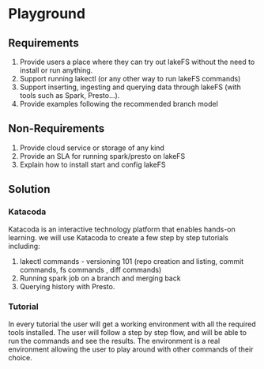 # Playground

## Requirements
1. Provide users a place where they can try out lakeFS without the need to install or run anything.
2. Support running lakectl (or any other way to run lakeFS commands)
3. Support inserting, ingesting and querying data through lakeFS (with tools such as Spark, Presto...).
4. Provide examples following the recommended branch model


## Non-Requirements
1. Provide cloud service or storage of any kind
2. Provide an SLA for running spark/presto on lakeFS
3. Explain how to install start and config lakeFS

## Solution

### Katacoda 
Katacoda is an interactive technology platform that enables hands-on learning.
we will use Katacoda to create a few step by step tutorials including: 
1. lakectl commands - versioning 101 (repo creation and listing, commit commands, fs commands , diff commands) 
2. Running spark job on a branch and merging back
3. Querying history with Presto.

### Tutorial
In every tutorial the user will get a working environment with all the required tools installed.
The user will follow a step by step flow, and will be able to run the commands and see the results.
The environment is a real environment allowing the user to play around with other commands of their choice.

